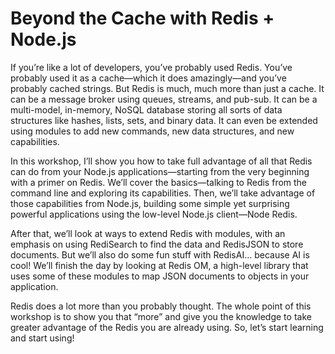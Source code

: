 # Beyond the Cache with Redis + Node.js

If you’re like a lot of developers, you’ve probably used Redis. You’ve probably used it as a cache—which it does amazingly—and you’ve probably cached strings. But Redis is much, much more than just a cache. It can be a message broker using queues, streams, and pub-sub. It can be a multi-model, in-memory, NoSQL database storing all sorts of data structures like hashes, lists, sets, and binary data. It can even be extended using modules to add new commands, new data structures, and new capabilities.

In this workshop, I’ll show you how to take full advantage of all that Redis can do from your Node.js applications—starting from the very beginning with a primer on Redis. We’ll cover the basics—talking to Redis from the command line and exploring its capabilities. Then, we’ll take advantage of those capabilities from Node.js, building some simple yet surprising powerful applications using the low-level Node.js client—Node Redis.

After that, we’ll look at ways to extend Redis with modules, with an emphasis on using RediSearch to find the data and RedisJSON to store documents. But we’ll also do some fun stuff with RedisAI… because AI is cool! We’ll finish the day by looking at Redis OM, a high-level library that uses some of these modules to map JSON documents to objects in your application.

Redis does a lot more than you probably thought. The whole point of this workshop is to show you that “more” and give you the knowledge to take greater advantage of the Redis you are already using. So, let’s start learning and start using!
